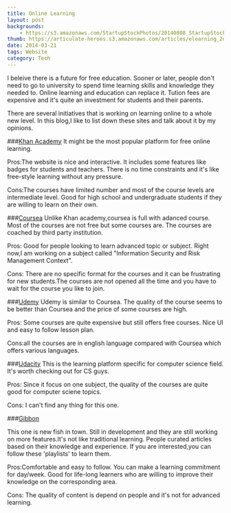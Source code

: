 ```yaml
---
title: Online Learning
layout: post
backgrounds:
    - https://s3.amazonaws.com/StartupStockPhotos/20140808_StartupStockPhotos/71.jpg
thumb: https://articulate-heroes.s3.amazonaws.com/articles/elearning_2d00_course_2d00_summary_2d00_slidesryq6b9.png
date: 2014-03-21
tags: Website
category: Tech
---
```


I beleive there is a future for free education. Sooner or later, people don't need to go to university to spend time learning skills and knowledge they needed to. Online learning and education can replace it. Tution fees are expensive and it's quite an investment for students and their parents.

There are several initiatives that is working on learning online to a whole new level. In this blog,I like to list down these sites and talk about it by my opinions.

###<a href="https://www.khanacademy.org/" target="_blank">Khan Academy</a>
It might be the most popular platform for free online learning. 

Pros:The website is nice and interactive. It includes some features like badges for students and teachers. There is no time constraints and it's like free-style learning without any pressure.

Cons:The courses have limited number and most of the course levels are intermediate level. Good for high school and undergraduate students if they are willing to learn on their own.

###<a href="https://www.coursera.org/" target="_blank">Coursea</a>
Unlike Khan academy,coursea is full with adanced course. Most of the courses are not free but some courses are. The courses are coached by third party institution.

Pros: Good for people looking to learn advanced topic or subject. Right now,I am working on a subject called "Information Security and Risk Management Context".

Cons: There are no specific format for the courses and it can be frustrating for new students.The courses are not opened all the time and you have to wait for the course you like to join.

###<a href="https://www.udemy.com/">Udemy</a>
Udemy is similar to Coursea. The quality of the course seems to be better than Coursea and the price of some courses are high. 

Pros: Some courses are quite expensive but still offers free courses. Nice UI and easy to follow lesson plan.

Cons:all the courses are in english language compared with Coursea which offers various languages.

###<a href="https://www.udacity.com" target="_blank">Udacity</a>
This is the learning platform specific for computer science field. It's worth checking out for CS guys.

Pros: Since it focus on one subject, the quality of the courses are quite good for computer sciene topics.

Cons: I can't find any thing for this one. 


###<a href="https://gibbon.co" target="_blank">Gibbon</a>

This one is new fish in town. Still in development and they are still working on more features.It's not like traditional learning. People curated articles based on their knowledge and experience. If you are interested,you can follow these 'playlists' to learn them.

Pros:Comfortable and easy to follow. You can make a learning commitment for day/week. Good for life-long learners who are willing to improve their knowledge on the corresponding area.

Cons: The quality of content is depend on people and it's not for advanced learning. 





